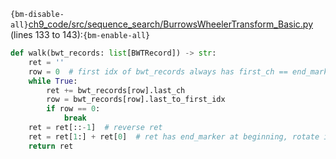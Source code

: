 `{bm-disable-all}`[ch9_code/src/sequence_search/BurrowsWheelerTransform_Basic.py](ch9_code/src/sequence_search/BurrowsWheelerTransform_Basic.py) (lines 133 to 143):`{bm-enable-all}`

```python
def walk(bwt_records: list[BWTRecord]) -> str:
    ret = ''
    row = 0  # first idx of bwt_records always has first_ch == end_marker because of the lexicographical sorting
    while True:
        ret += bwt_records[row].last_ch
        row = bwt_records[row].last_to_first_idx
        if row == 0:
            break
    ret = ret[::-1]  # reverse ret
    ret = ret[1:] + ret[0]  # ret has end_marker at beginning, rotate it to end
    return ret
```
